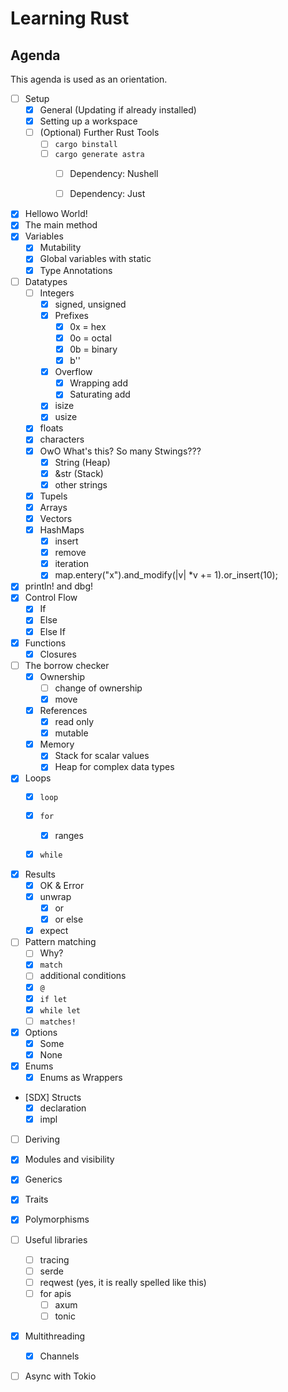 # Learning Rust

## Agenda

This agenda is used as an orientation.

- [ ] Setup
  - [X] General (Updating if already installed)
  - [X] Setting up a workspace
  - [ ] (Optional) Further Rust Tools
    - [ ] `cargo binstall`
    - [ ] `cargo generate astra`
      - [ ] Dependency: Nushell
      - [ ] Dependency: Just


- [X] Hellowo World!
- [X] The main method
- [X] Variables
  - [X] Mutability
  - [X] Global variables with static
  - [X] Type Annotations
- [ ] Datatypes
  - [ ] Integers 
    - [X] signed, unsigned
    - [X] Prefixes
      - [X] 0x = hex
      - [X] 0o = octal
      - [X] 0b = binary
      - [X] b'<x>'
    - [X] Overflow
      - [X] Wrapping add
      - [X] Saturating add
    - [X] isize
    - [X] usize
  - [X] floats 
  - [X] characters
  - [X] OwO What's this? So many Stwings???
    - [X] String (Heap)
    - [X] &str (Stack)
    - [X] other strings
  - [X] Tupels
  - [X] Arrays
  - [X] Vectors
  - [X] HashMaps
    - [X] insert
    - [X] remove
    - [X] iteration
    - [X] map.entery("x").and_modify(|v| *v += 1).or_insert(10);
- [X] println! and dbg!
- [X] Control Flow
  - [X] If 
  - [X] Else 
  - [X] Else If
- [X] Functions
  - [X] Closures
- [ ] The borrow checker
  - [X] Ownership
    - [ ] change of ownership
    - [X] move
  - [X] References
    - [X] read only
    - [X] mutable 
  - [X] Memory
    - [X] Stack for scalar values
    - [X] Heap for complex data types
- [X] Loops
  - [X] `loop`
  - [X] `for` 
    - [X] ranges
  - [X] `while`


- [X] Results
  - [X] OK & Error
  - [X] unwrap
    - [X] or
    - [X] or else
  - [X] expect
- [ ] Pattern matching
  - [ ] Why?
  - [X] `match`
  - [ ] additional conditions
  - [X] `@`
  - [X] `if let`
  - [X] `while let`
  - [ ] `matches!`
- [X] Options
  - [X] Some
  - [X] None
- [X] Enums
  - [X] Enums as Wrappers
- [SDX] Structs
  - [X] declaration
  - [X] impl
- [ ] Deriving

- [X] Modules and visibility

- [X] Generics
- [X] Traits
- [X] Polymorphisms

- [ ] Useful libraries
  - [ ] tracing
  - [ ] serde
  - [ ] reqwest (yes, it is really spelled like this)
  - [ ] for apis
    - [ ] axum
    - [ ] tonic

- [X] Multithreading
  - [X] Channels
- [ ] Async with Tokio
